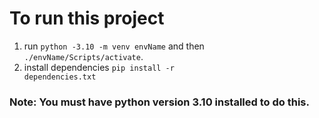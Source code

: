 # To run this project
1. run <code>python -3.10 -m venv envName</code>
and then <code>./envName/Scripts/activate</code>.
2. install dependencies <code>pip install -r dependencies.txt</code>
### Note: You must have python version 3.10 installed to do this.
